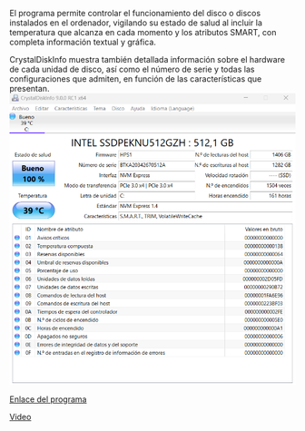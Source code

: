 El programa permite controlar el funcionamiento del disco o discos instalados en el ordenador, vigilando su estado de salud al incluir la temperatura que alcanza en cada momento y los atributos SMART, con completa información textual y gráfica.

CrystalDiskInfo muestra también detallada información sobre el hardware de cada unidad de disco, así como el número de serie y todas las configuraciones que admiten, en función de las características que presentan.
![images](disco.PNG)

[Enlace del programa](https://crystaldiskinfo.uptodown.com/windows)

[Video](https://youtu.be/HRVLjenyQIE)
